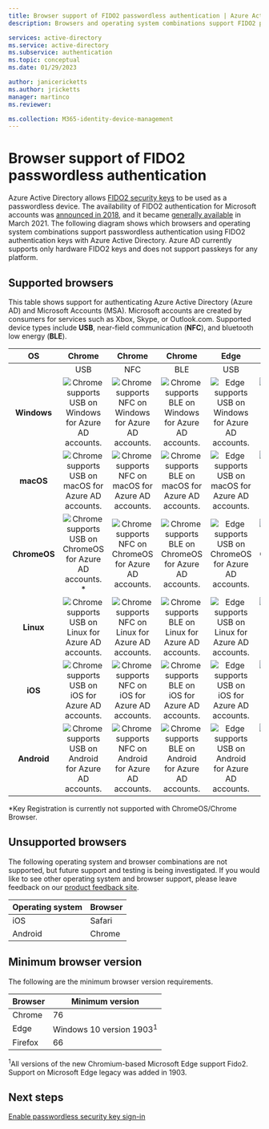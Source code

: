 ```yaml
---
title: Browser support of FIDO2 passwordless authentication | Azure Active Directory
description: Browsers and operating system combinations support FIDO2 passwordless authentication for apps using Azure Active Directory

services: active-directory
ms.service: active-directory
ms.subservice: authentication
ms.topic: conceptual
ms.date: 01/29/2023

author: janicericketts
ms.author: jricketts
manager: martinco
ms.reviewer: 

ms.collection: M365-identity-device-management
---
```

# Browser support of FIDO2 passwordless authentication

Azure Active Directory allows [FIDO2 security keys](./concept-authentication-passwordless.md#fido2-security-keys) to be used as a passwordless device. The availability of FIDO2 authentication for Microsoft accounts was [announced in 2018](https://techcommunity.microsoft.com/t5/identity-standards-blog/all-about-fido2-ctap2-and-webauthn/ba-p/288910), and it became [generally available](https://techcommunity.microsoft.com/t5/azure-active-directory-identity/passwordless-authentication-is-now-generally-available/ba-p/1994700) in March 2021. The following diagram shows which browsers and operating system combinations support passwordless authentication using FIDO2 authentication keys with Azure Active Directory. Azure AD currently supports only hardware FIDO2 keys and does not support passkeys for any platform.

## Supported browsers

This table shows support for authenticating Azure Active Directory (Azure AD) and Microsoft Accounts (MSA). Microsoft accounts are created by consumers for services such as Xbox, Skype, or Outlook.com. Supported device types include **USB**, near-field communication (**NFC**), and bluetooth low energy (**BLE**).

| OS | Chrome | Chrome  | Chrome | Edge | Edge | Edge | Firefox | Firefox | Firefox | Safari | Safari | Safari
|:---:|:---:|:---:|:---:|:---:|:---:|:---:|:---:|:---:|:---:|:---:|:---:|:---:|
| | USB | NFC | BLE | USB | NFC | BLE | USB | NFC | BLE | USB | NFC | BLE |
| **Windows**  | ![Chrome supports USB on Windows for Azure AD accounts.][y] | ![Chrome supports NFC on Windows for Azure AD accounts.][y] | ![Chrome supports BLE on Windows for Azure AD accounts.][y] | ![Edge supports USB on Windows for Azure AD accounts.][y] | ![Edge supports NFC on Windows for Azure AD accounts.][y] | ![Edge supports BLE on Windows for Azure AD accounts.][y] | ![Firefox supports USB on Windows for Azure AD accounts.][y] | ![Firefox supports NFC on Windows for Azure AD accounts.][y] | ![Firefox supports BLE on Windows for Azure AD accounts.][y] |  ![Safari supports USB on Windows for Azure AD accounts.][n] | ![Safari supports NFC on Windows for Azure AD accounts.][n] | ![Safari supports BLE on Windows for Azure AD accounts.][n] |
| **macOS**  | ![Chrome supports USB on macOS for Azure AD accounts.][y] | ![Chrome supports NFC on macOS for Azure AD accounts.][n] | ![Chrome supports BLE on macOS for Azure AD accounts.][n] | ![Edge supports USB on macOS for Azure AD accounts.][y] | ![Edge supports NFC on macOS for Azure AD accounts.][n] | ![Edge supports BLE on macOS for Azure AD accounts.][n] | ![Firefox supports USB on macOS for Azure AD accounts.][n] | ![Firefox supports NFC on macOS for Azure AD accounts.][n] | ![Firefox supports BLE on macOS for Azure AD accounts.][n] | ![Safari supports USB on macOS for Azure AD accounts.][n] | ![Safari supports NFC on macOS for Azure AD accounts.][n] | ![Safari supports BLE on macOS for Azure AD accounts.][n] |
| **ChromeOS**  | ![Chrome supports USB on ChromeOS for Azure AD accounts.][y]* | ![Chrome supports NFC on ChromeOS for Azure AD accounts.][n] | ![Chrome supports BLE on ChromeOS for Azure AD accounts.][n] | ![Edge supports USB on ChromeOS for Azure AD accounts.][n] | ![Edge supports NFC on ChromeOS for Azure AD accounts.][n] | ![Edge supports BLE on ChromeOS for Azure AD accounts.][n] | ![Firefox supports USB on ChromeOS for Azure AD accounts.][n] | ![Firefox supports NFC on ChromeOS for Azure AD accounts.][n] | ![Firefox supports BLE on ChromeOS for Azure AD accounts.][n] | ![Safari supports USB on ChromeOS for Azure AD accounts.][n] | ![Safari supports NFC on ChromeOS for Azure AD accounts.][n] | ![Safari supports BLE on ChromeOS for Azure AD accounts.][n] |
| **Linux**  | ![Chrome supports USB on Linux for Azure AD accounts.][y] | ![Chrome supports NFC on Linux for Azure AD accounts.][n] | ![Chrome supports BLE on Linux for Azure AD accounts.][n] | ![Edge supports USB on Linux for Azure AD accounts.][n] | ![Edge supports NFC on Linux for Azure AD accounts.][n] | ![Edge supports BLE on Linux for Azure AD accounts.][n] | ![Firefox supports USB on Linux for Azure AD accounts.][n] | ![Firefox supports NFC on Linux for Azure AD accounts.][n] | ![Firefox supports BLE on Linux for Azure AD accounts.][n] | ![Safari supports USB on Linux for Azure AD accounts.][n] | ![Safari supports NFC on Linux for Azure AD accounts.][n] | ![Safari supports BLE on Linux for Azure AD accounts.][n] |
| **iOS**  | ![Chrome supports USB on iOS for Azure AD accounts.][n] | ![Chrome supports NFC on iOS for Azure AD accounts.][n] | ![Chrome supports BLE on iOS for Azure AD accounts.][n] | ![Edge supports USB on iOS for Azure AD accounts.][n] | ![Edge supports NFC on Linux for Azure AD accounts.][n] | ![Edge supports BLE on Linux for Azure AD accounts.][n] | ![Firefox supports USB on Linux for Azure AD accounts.][n] | ![Firefox supports NFC on iOS for Azure AD accounts.][n] | ![Firefox supports BLE on iOS for Azure AD accounts.][n] | ![Safari supports USB on iOS for Azure AD accounts.][n] | ![Safari supports NFC on iOS for Azure AD accounts.][n] | ![Safari supports BLE on iOS for Azure AD accounts.][n] |
| **Android**  | ![Chrome supports USB on Android for Azure AD accounts.][n] | ![Chrome supports NFC on Android for Azure AD accounts.][n] | ![Chrome supports BLE on Android for Azure AD accounts.][n] | ![Edge supports USB on Android for Azure AD accounts.][n] | ![Edge supports NFC on Android for Azure AD accounts.][n] | ![Edge supports BLE on Android for Azure AD accounts.][n] | ![Firefox supports USB on Android for Azure AD accounts.][n] | ![Firefox supports NFC on Android for Azure AD accounts.][n] | ![Firefox supports BLE on Android for Azure AD accounts.][n] | ![Safari supports USB on Android for Azure AD accounts.][n] | ![Safari supports NFC on Android for Azure AD accounts.][n] | ![Safari supports BLE on Android for Azure AD accounts.][n] |

*Key Registration is currently not supported with ChromeOS/Chrome Browser. 

## Unsupported browsers

The following operating system and browser combinations are not supported, but future support and testing is being investigated. If you would like to see other operating system and browser support, please leave feedback on our [product feedback site](https://feedback.azure.com/d365community/).

| Operating system | Browser |
| ---- | ---- |
| iOS | Safari |
| Android | Chrome |

## Minimum browser version

The following are the minimum browser version requirements. 

| Browser | Minimum version |
| ---- | ---- |
| Chrome | 76 |
| Edge | Windows 10 version 1903<sup>1</sup> |
| Firefox | 66 |

<sup>1</sup>All versions of the new Chromium-based Microsoft Edge support Fido2. Support on Microsoft Edge legacy was added in 1903.

## Next steps
[Enable passwordless security key sign-in](./howto-authentication-passwordless-security-key.md)

<!--Image references-->
[y]: ./media/fido2-compatibility/yes.png
[n]: ./media/fido2-compatibility/no.png
